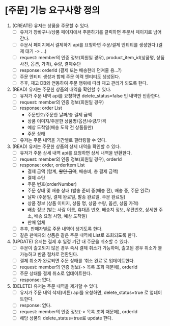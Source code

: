 # [주문] 기능 요구사항 정의

1. (CREATE) 유저는 상품을 주문할 수 있다.
    -[ ] 유저가 장바구니/상품 페이지에서 주문하기를 클릭하면 주문서 페이지로 넘어간다.
    -[ ] 주문서 페이지에서 결제하기 api를 요청하면 주문/결제 엔티티를 생성한다.(결제 대기 -> ...)
    -[ ] request: member의 인증 정보(회원일 경우), product_item_id(상품명, 상품사진, 옵션, 가격),
     수량, 결제수단
    -[ ] response: orderId (결제 또는 배송한테 던져줄 용...?)
    -[ ] 주문 엔티티 생성과 함께 주문 이력 엔티티도 생성된다.
    -[ ] 추후, 재고 DB와 연동하여 주문 행위에 따라 재고 관리가 되도록 한다.
2. (READ) 유저는 주문한 상품의 내역을 확인할 수 있다.
    -[ ] 유저가 주문 내역 api를 요청하면 delete_status=false 인 내역만 반환한다.
    -[ ] request: member의 인증 정보(회원일 경우)
    -[ ] response: order List
        - 주문번호/주문한 날짜/총 결제 금액
        - 상품 이미지/주문한 상품명/옵션/수량/가격
        - 예상 도착일(배송 도착 전 상품들만)
        - 주문 상태
    -[ ] 유저는 주문 내역을 기간별로 필터링할 수 있다.
3. (READ) 유저는 주문한 상품의 상세 내역을 확인할 수 있다.
    -[ ] 유저가 주문 상세 내역 api를 요청하면 상세 내역을 반환한다.
    -[ ] request: member의 인증 정보(회원일 경우), orderId
    -[ ] response: order, orderItem List
        - 결제 금액 (합계, ~~할인 금액~~, 배송비, 총 결제 금액)
        - 결제 수단
        - 주문 번호(orderNumber)
        - 주문 상태 및 배송 상태 (발송 준비 중(배송 전), 배송 중, 주문 완료)
        - 날짜 (주문일, 결제 완료일, 발송 완료일, 주문 완료일)
        - 상품 정보 (상품 이미지, 상품 명, 상품 수량, 옵션, 상품 가격)
        - 배송 정보 (받는 사람 이름, 휴대폰 번호, 배송지 정보, 우편번호, 상세한 주소, 배송 요청 사항, 예상 도착일)
        - 판매 업체
    -[ ] 추후, 판매자별로 주문 내역이 생기도록 한다.
    -[ ] 같은 판매자의 상품은 같은 주문 내역에 List로 조회되도록 한다.
4. (UPDATE) 유저는 결제 후 일정 기간 내 주문을 취소할 수 있다.
    -[ ] 주문이 출고되지 않은 경우 즉시 결제 취소가 가능하며, 출고된 경우 취소가 불가능하고 반품 절차로 전환된다.
    -[ ] 결제 취소가 완료되면 주문 상태를 ‘취소 완료’로 업데이트한다.
    -[ ] request: member의 인증 정보(-> 목록 조회 때문에), orderId
    -[ ] 주문 상태를 결제 취소로 업데이트한다.
    -[ ] response: 없다.
5. (DELETE) 유저는 주문 내역을 제거할 수 있다.
    -[ ] 유저가 주문 내역 삭제(버튼) api를 요청하면, delete_status=true 로 업데이트한다.
    -[ ] response: 없다.
    -[ ] request: member의 인증 정보(-> 목록 조회 때문에), orderId
    -[ ] 해당 상품의 delete_status=true로 update 한다.
